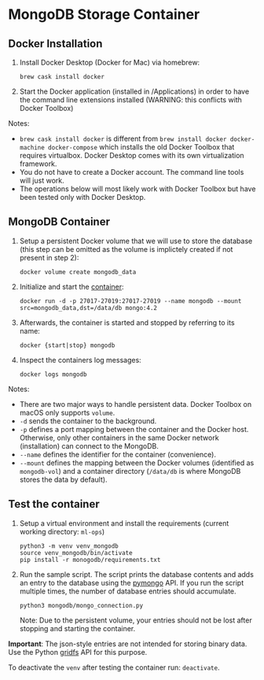 # MongoDB Storage Container

## Docker Installation

1. Install Docker Desktop (Docker for Mac) via homebrew:
   ```
   brew cask install docker
   ```

2. Start the Docker application (installed in /Applications) in order to have the command line extensions installed (WARNING: this conflicts with Docker Toolbox)

Notes: 
 - `brew cask install docker` is different from `brew install docker docker-machine docker-compose` which installs the old Docker Toolbox that requires virtualbox. Docker Desktop comes with its own virtualization framework.
 - You do not have to create a Docker account. The command line tools will just work.
 - The operations below will most likely work with Docker Toolbox but have been tested only with Docker Desktop. 

## MongoDB Container

1. Setup a persistent Docker volume that  we will use to store the database (this step can be omitted as the volume is implictely created if not present in step 2):
   ```
   docker volume create mongodb_data
   ```
2. Initialize and start the [container](https://hub.docker.com/_/mongo):
   ```
   docker run -d -p 27017-27019:27017-27019 --name mongodb --mount src=mongodb_data,dst=/data/db mongo:4.2
   ```
 3. Afterwards, the container is started and stopped by referring to its name:
    ```
    docker {start|stop} mongodb
    ```
 4. Inspect the containers log messages:
    ```
    docker logs mongodb
    ```

Notes:

 - There are two major ways to handle persistent data. Docker Toolbox on macOS only supports `volume`.
 - `-d` sends the container to the background.
 - `-p` defines a port mapping between the container and the Docker host. Otherwise, only other containers in the same Docker network (installation) can connect to the MongoDB.
 - `--name` defines the identifier for the container (convenience).
 - `--mount` defines the mapping between the Docker volumes (identified as `mongodb-vol`) and a container directory (`/data/db` is where MongoDB stores the data by default).   

 ## Test the container

 1. Setup a virtual environment and install the requirements (current working directory: `ml-ops`)
    ```
    python3 -m venv venv_mongodb
    source venv_mongodb/bin/activate
    pip install -r monogodb/requirements.txt
    ```
2. Run the sample script. The script prints the database contents and adds an entry to the database using the [pymongo](https://api.mongodb.com/python/current/tutorial.html) API. If you run the script multiple times, the number of database entries should accumulate.
    ```
    python3 mongodb/mongo_connection.py
    ```
    Note: Due to the persistent volume, your entries should not be lost after stopping and starting the container.

**Important**: The json-style entries are not intended for storing binary data. Use the Python [gridfs](https://api.mongodb.com/python/current/api/gridfs/index.html#module-gridfs) API for this purpose.

To deactivate the `venv` after testing the container run: `deactivate`.